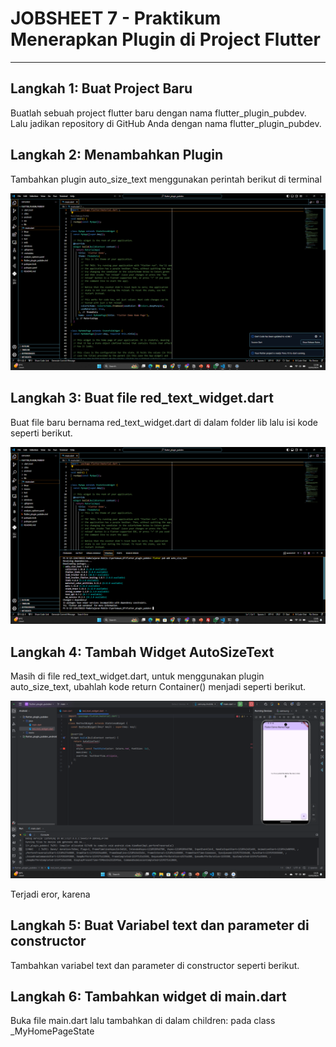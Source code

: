 # JOBSHEET 7 - Praktikum Menerapkan Plugin di Project Flutter
---

## Langkah 1: Buat Project Baru
Buatlah sebuah project flutter baru dengan nama flutter_plugin_pubdev. Lalu jadikan repository di GitHub Anda dengan nama flutter_plugin_pubdev.

## Langkah 2: Menambahkan Plugin
Tambahkan plugin auto_size_text menggunakan perintah berikut di terminal

![hasil](../img/1.png)

## Langkah 3: Buat file red_text_widget.dart
Buat file baru bernama red_text_widget.dart di dalam folder lib lalu isi kode seperti berikut.

![hasil](../img/2.png)

## Langkah 4: Tambah Widget AutoSizeText
Masih di file red_text_widget.dart, untuk menggunakan plugin auto_size_text, ubahlah kode return Container() menjadi seperti berikut.

![hasil](../img/3.png)

Terjadi eror, karena 

## Langkah 5: Buat Variabel text dan parameter di constructor
Tambahkan variabel text dan parameter di constructor seperti berikut.

## Langkah 6: Tambahkan widget di main.dart
Buka file main.dart lalu tambahkan di dalam children: pada class _MyHomePageState